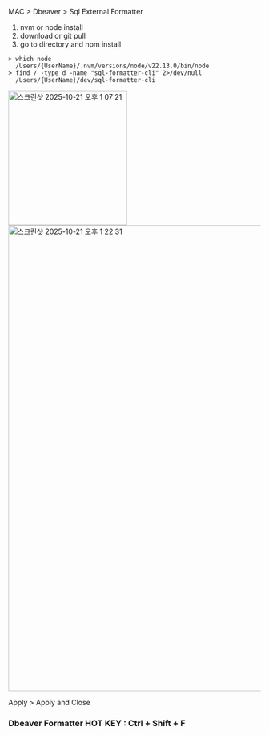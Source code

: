 MAC > Dbeaver > Sql External Formatter

1. nvm or node install
2. download or git pull
3. go to directory and npm install

```
> which node
  /Users/{UserName}/.nvm/versions/node/v22.13.0/bin/node
> find / -type d -name "sql-formatter-cli" 2>/dev/null
  /Users/{UserName}/dev/sql-formatter-cli
```

<img width="237" height="268" alt="스크린샷 2025-10-21 오후 1 07 21" src="https://github.com/user-attachments/assets/496693a3-8a1c-43c2-b8bc-662e23d33ff2" />

<img width="1208" height="928" alt="스크린샷 2025-10-21 오후 1 22 31" src="https://github.com/user-attachments/assets/9366945f-ca42-4881-b9d4-2204a06f2384" />

Apply > Apply and Close


### Dbeaver Formatter HOT KEY : Ctrl + Shift + F
